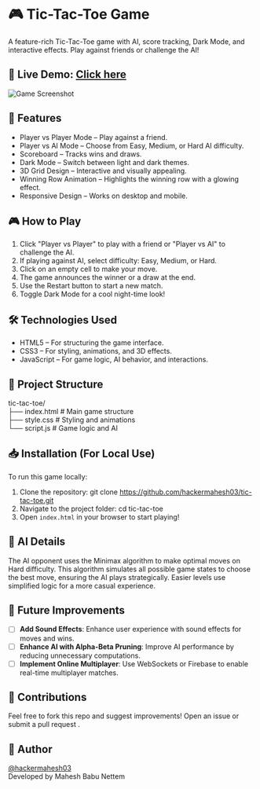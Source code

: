 
# 🎮 Tic-Tac-Toe Game

A feature-rich Tic-Tac-Toe game with AI, score tracking, Dark Mode, and interactive effects. Play against friends or challenge the AI!

## 🚀 Live Demo: [Click here](https://hackermahesh03.github.io/Ai-Powered-Tic-Tac-Toe/)

![Game Screenshot](https://github.com/hackermahesh03/tic-tac-toe/blob/main/Screenshot.png?raw=true)
 
## 📌 Features
- Player vs Player Mode – Play against a friend.
- Player vs AI Mode – Choose from Easy, Medium, or Hard AI difficulty.
- Scoreboard – Tracks wins and draws.
- Dark Mode – Switch between light and dark themes.
- 3D Grid Design – Interactive and visually appealing.
- Winning Row Animation – Highlights the winning row with a glowing effect.
- Responsive Design – Works on desktop and mobile.

## 🎮 How to Play
1. Click "Player vs Player" to play with a friend or "Player vs AI" to challenge the AI.
2. If playing against AI, select difficulty: Easy, Medium, or Hard.
3. Click on an empty cell to make your move.
4. The game announces the winner or a draw at the end.
5. Use the Restart button to start a new match.
6. Toggle Dark Mode for a cool night-time look!

## 🛠️ Technologies Used
- HTML5 – For structuring the game interface.
- CSS3 – For styling, animations, and 3D effects.
- JavaScript – For game logic, AI behavior, and interactions.

## 📂 Project Structure
tic-tac-toe/
<br>
├── index.html   # Main game structure
<br>
├── style.css    # Styling and animations
<br>
└── script.js    # Game logic and AI

## 📥 Installation (For Local Use)
To run this game locally:

1. Clone the repository:
git clone https://github.com/hackermahesh03/tic-tac-toe.git
2. Navigate to the project folder:
cd tic-tac-toe
3. Open `index.html` in your browser to start playing!

## 🧠 AI Details
The AI opponent uses the Minimax algorithm to make optimal moves on Hard difficulty. This algorithm simulates all possible game states to choose the best move, ensuring the AI plays strategically. Easier levels use simplified logic for a more casual experience.

## 🎯 Future Improvements
- [ ] **Add Sound Effects**: Enhance user experience with sound effects for moves and wins.
- [ ] **Enhance AI with Alpha-Beta Pruning**: Improve AI performance by reducing unnecessary computations.
- [ ] **Implement Online Multiplayer**: Use WebSockets or Firebase to enable real-time multiplayer matches.

## 👏 Contributions
Feel free to fork this repo and suggest improvements! Open an issue or submit a pull request .

## 📌 Author  

[@hackermahesh03](https://github.com/hackermahesh03)  
Developed by Mahesh Babu Nettem  
